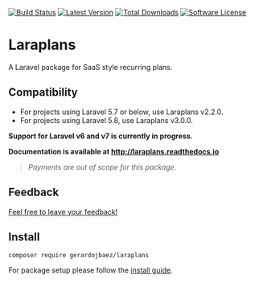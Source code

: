 [![Build Status](https://img.shields.io/travis/gerardojbaez/laraplans.svg?style=flat-square)](https://travis-ci.org/gerardojbaez/laraplans)
[![Latest Version](https://img.shields.io/github/release/gerardojbaez/laraplans.svg?style=flat-square)](https://github.com/gerardojbaez/laraplans/releases)
[![Total Downloads](https://img.shields.io/packagist/dt/gerardojbaez/laraplans.svg?style=flat-square)](https://packagist.org/packages/gerardojbaez/laraplans)
[![Software License](https://img.shields.io/badge/license-MIT-brightgreen.svg?style=flat-square)](LICENSE)

# Laraplans

A Laravel package for SaaS style recurring plans.

## Compatibility
- For projects using Laravel 5.7 or below, use Laraplans v2.2.0.
- For projects using Laravel 5.8, use Laraplans v3.0.0.

**Support for Laravel v6 and v7 is currently in progress.**

**Documentation is available at http://laraplans.readthedocs.io**

> *Payments are out of scope for this package.*

## Feedback

[Feel free to leave your feedback!](https://github.com/gerardojbaez/laraplans/issues/22)

## Install

    composer require gerardojbaez/laraplans

For package setup please follow the [install guide](http://laraplans.readthedocs.io/en/latest/install.html).